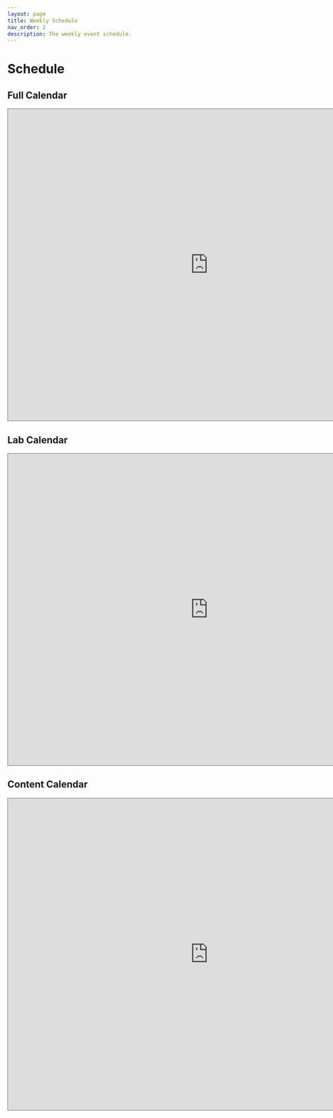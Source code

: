 ```yaml
---
layout: page
title: Weekly Schedule
nav_order: 2
description: The weekly event schedule.
---
```


# Schedule

## Full Calendar

<iframe src="https://calendar.google.com/calendar/embed?height=600&wkst=1&bgcolor=%23ffffff&ctz=America%2FLos_Angeles&mode=WEEK&title=%5BC106A%20Fa23%5D%20Full%20Weekly%20Calendar&src=Y19iNTJjMmQzYTk1Mzk0NGRjYmJiYmM4YmQzNTE1OTgxZDk1YzhkODMwOWY3MzY2Zjk2NjdmMDMwZjliNDhkNjg0QGdyb3VwLmNhbGVuZGFyLmdvb2dsZS5jb20&src=Y19hZjI4MDE5MTZiNDc2OWIyNWE0NzNiYzBlMjI1YzVjZjdhZjNjM2ZjZWYwMGRlY2FhNmM0ODg4NmFiNDFjZGM4QGdyb3VwLmNhbGVuZGFyLmdvb2dsZS5jb20&color=%238E24AA&color=%2333B679" style="border:solid 1px #777" width="900" height="700" frameborder="0" scrolling="no"></iframe>

## Lab Calendar

<iframe src="https://calendar.google.com/calendar/embed?height=600&wkst=1&bgcolor=%23ffffff&ctz=America%2FLos_Angeles&mode=WEEK&title=%5BC106A%20Fa23%5D%20Lab%20Calendar&src=Y19hZjI4MDE5MTZiNDc2OWIyNWE0NzNiYzBlMjI1YzVjZjdhZjNjM2ZjZWYwMGRlY2FhNmM0ODg4NmFiNDFjZGM4QGdyb3VwLmNhbGVuZGFyLmdvb2dsZS5jb20&color=%2333B679" style="border:solid 1px #777" width="900" height="700" frameborder="0" scrolling="no"></iframe>

## Content Calendar

<iframe src="https://calendar.google.com/calendar/embed?height=600&wkst=1&bgcolor=%23ffffff&ctz=America%2FLos_Angeles&mode=WEEK&title=%5BC106A%20Fa23%5D%20Content%20Calendar&src=Y19iNTJjMmQzYTk1Mzk0NGRjYmJiYmM4YmQzNTE1OTgxZDk1YzhkODMwOWY3MzY2Zjk2NjdmMDMwZjliNDhkNjg0QGdyb3VwLmNhbGVuZGFyLmdvb2dsZS5jb20&color=%238E24AA" style="border:solid 1px #777" width="900" height="700" frameborder="0" scrolling="no"></iframe>